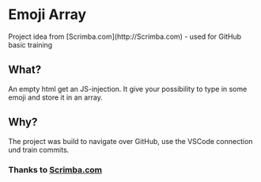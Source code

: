 
# Emoji Array

<p>Project idea from [Scrimba.com](http://Scrimba.com) - used for GitHub basic training</p>

## What?
An empty html get an JS-injection. It give your possibility to type in some emoji and store it in an array. 

## Why?
The project was build to navigate over GitHub, use the VSCode connection und train commits.

### Thanks to <a href="https://scrimba.com">Scrimba.com</a>

